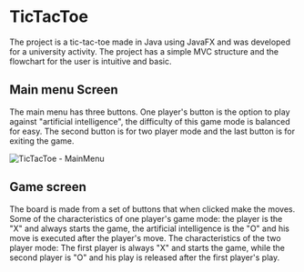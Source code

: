 # TicTacToe

The project is a tic-tac-toe made in Java using JavaFX and was developed for a university activity. The project has a simple MVC structure and the flowchart for the user is intuitive and basic.

## Main menu Screen

The main menu has three buttons. One player's button is the option to play against "artificial intelligence", the difficulty of this game mode is balanced for easy.
The second button is for two player mode and the last button is for exiting the game.

![TicTacToe - MainMenu](https://user-images.githubusercontent.com/40183730/94882291-f1223880-043d-11eb-9137-7d16a6d4f4c8.png)

## Game screen

The board is made from a set of buttons that when clicked make the moves.
Some of the characteristics of one player's game mode: the player is the "X" and always starts the game, the artificial intelligence is the "O" and his move is executed after the player's move.
The characteristics of the two player mode: The first player is always "X" and starts the game, while the second player is "O" and his play is released after the first player's play.

